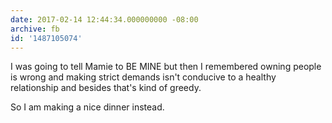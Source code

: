 ```yaml
---
date: 2017-02-14 12:44:34.000000000 -08:00
archive: fb
id: '1487105074'
---
```


I was going to tell Mamie to BE MINE but then I remembered owning people is wrong and making strict demands isn't conducive to a healthy relationship and besides that's kind of greedy.

So I am making a nice dinner instead.
